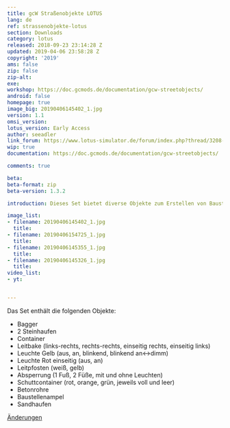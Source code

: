 ```yaml
---
title: gcW Straßenobjekte LOTUS
lang: de
ref: strassenobjekte-lotus
section: Downloads
category: lotus
released: 2018-09-23 23:14:28 Z
updated: 2019-04-06 23:58:28 Z
copyright: '2019'
ams: false
zip: false
zip-alt: 
exe: 
workshop: https://doc.gcmods.de/documentation/gcw-streetobjects/
android: false
homepage: true
image_big: 20190406145402_1.jpg
version: 1.1
omsi_version: 
lotus_version: Early Access
author: seeadler
link_forum: https://www.lotus-simulator.de/forum/index.php?thread/3208-gcw-stra%C3%9Fenobjekte/
wip: true
documentation: https://doc.gcmods.de/documentation/gcw-streetobjects/

comments: true

beta:
beta-format: zip
beta-version: 1.3.2

introduction: Dieses Set bietet diverse Objekte zum Erstellen von Baustellen in LOTUS.

image_list:
- filename: 20190406145402_1.jpg
  title:
- filename: 20190406154725_1.jpg
  title:
- filename: 20190406145355_1.jpg
  title:
- filename: 20190406145326_1.jpg
  title:
video_list:
- yt: 


---
```


Das Set enthält die folgenden Objekte:

- Bagger
- 2 Steinhaufen
- Container
- Leitbake (links-rechts, rechts-rechts, einseitig rechts, einseitig links)
- Leuchte Gelb (aus, an, blinkend, blinkend an<->dimm)
- Leuchte Rot einseitig (aus, an)
- Leitpfosten (weiß, gelb)
- Absperrung (1 Fuß, 2 Füße, mit und ohne Leuchten)
- Schuttcontainer (rot, orange, grün, jeweils voll und leer)
- Betonrohre
- Baustellenampel
- Sandhaufen

<div class="bg bg-success" markdown="block">

[Änderungen](https://doc.gcmods.de/documentation/gcw-streetobjects/#anderungen)

</div>
